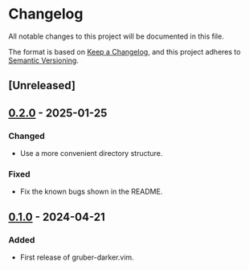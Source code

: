 # Changelog

All notable changes to this project will be documented in this file.

The format is based on [Keep a Changelog](https://keepachangelog.com/en/1.1.0/),
and this project adheres to [Semantic
Versioning](https://semver.org/spec/v2.0.0.html).

## [Unreleased]

## [0.2.0] - 2025-01-25

### Changed

- Use a more convenient directory structure.

### Fixed

- Fix the known bugs shown in the README.

## [0.1.0] - 2024-04-21

### Added

  - First release of gruber-darker.vim.

[0.2.0]: https://github.com/walker84837/gruber-darker.nvim/compare/v0.1.0...v0.2.0
[0.1.0]: https://github.com/walker84837/gruber-darker.nvim/releases/tag/v0.1.0
